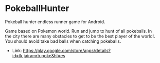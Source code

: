 # PokeballHunter
Pokeball hunter endless runner game for Android.

Game based on Pokemon world. Run and jump to hunt of all pokeballs. In the city there are many obstacles to get to be the best player of the world!. You should avoid take bad balls when catching pokeballs.

* Link: https://play.google.com/store/apps/details?id=tk.jairamrb.poke&hl=es


